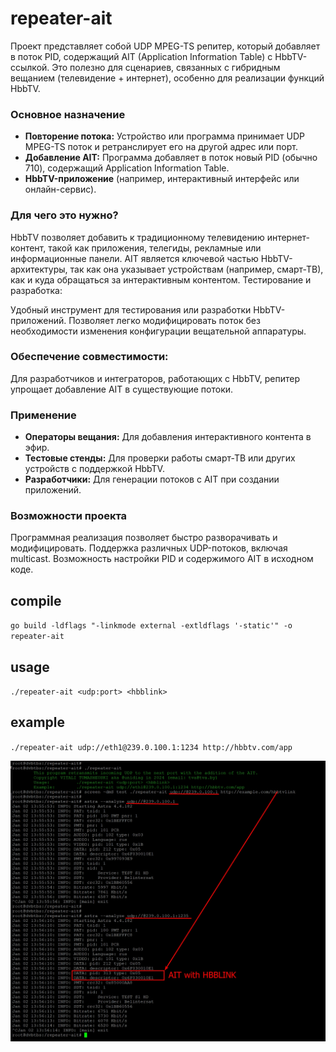 # repeater-ait

Проект представляет собой UDP MPEG-TS репитер, который добавляет в поток PID, содержащий AIT (Application Information Table) с HbbTV-ссылкой. Это полезно для сценариев, связанных с гибридным вещанием (телевидение + интернет), особенно для реализации функций HbbTV.

### Основное назначение

- **Повторение потока:** Устройство или программа принимает UDP MPEG-TS поток и ретранслирует его на другой адрес или порт.
- **Добавление AIT:** Программа добавляет в поток новый PID (обычно 710), содержащий Application Information Table.
- **HbbTV-приложение** (например, интерактивный интерфейс или онлайн-сервис).

### Для чего это нужно?

HbbTV позволяет добавить к традиционному телевидению интернет-контент, такой как приложения, телегиды, рекламные или информационные панели.
AIT является ключевой частью HbbTV-архитектуры, так как она указывает устройствам (например, смарт-ТВ), как и куда обращаться за интерактивным контентом.
Тестирование и разработка:

Удобный инструмент для тестирования или разработки HbbTV-приложений.
Позволяет легко модифицировать поток без необходимости изменения конфигурации вещательной аппаратуры.

### Обеспечение совместимости:

Для разработчиков и интеграторов, работающих с HbbTV, репитер упрощает добавление AIT в существующие потоки.

### Применение

- **Операторы вещания:** Для добавления интерактивного контента в эфир.
- **Тестовые стенды:** Для проверки работы смарт-ТВ или других устройств с поддержкой HbbTV.
- **Разработчики:** Для генерации потоков с AIT при создании приложений.

### Возможности проекта
Программная реализация позволяет быстро разворачивать и модифицировать.
Поддержка различных UDP-потоков, включая multicast.
Возможность настройки PID и содержимого AIT в исходном коде.

## compile
`go build -ldflags "-linkmode external -extldflags '-static'" -o repeater-ait`

## usage
`./repeater-ait <udp:port> <hbblink>`

## example
`./repeater-ait udp://eth1@239.0.100.1:1234 http://hbbtv.com/app`


![Screenshot cascap](https://github.com/unidiag/repeater-ait/blob/main/screenshot.jpg)